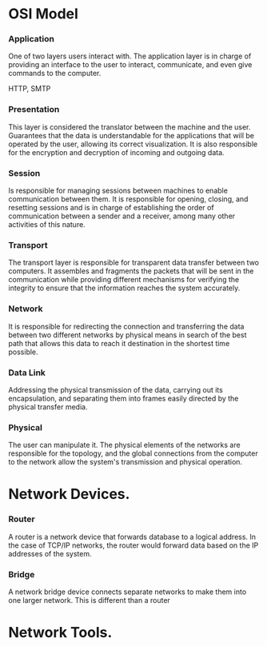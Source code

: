 # OSI Model

### Application
One of two layers users interact with. The application layer is in charge of providing an interface to the user to interact, communicate, and even give commands to the computer. 

HTTP, SMTP

### Presentation
This layer is considered the translator between the machine and the user. Guarantees that the data is understandable for the applications that will be operated by the user, allowing its correct visualization. It is also responsible for the encryption and decryption of incoming and outgoing data. 


### Session
Is responsible for managing sessions between machines to enable communication between them. It is responsible for opening, closing, and resetting sessions and is in charge of establishing the order of communication between a sender and a receiver, among many other activities of this nature. 



### Transport
The transport layer is responsible for transparent data transfer between two computers. It assembles and fragments the packets that will be sent in the communication while providing different mechanisms for verifying the integrity to ensure that the information reaches the system accurately. 


### Network
It is responsible for redirecting the connection and transferring the data between two different networks by physical means in search of the best path that allows this data to reach it destination in the shortest time possible. 

### Data Link
Addressing the physical transmission of the data, carrying out its encapsulation, and separating them into frames easily directed by the physical transfer media. 


### Physical
The user can manipulate it. The physical elements of the networks are responsible for the topology, and the global connections from the computer to the network allow the system's transmission and physical operation. 





# Network Devices. 

### Router
A router is a network device that forwards database to a logical address. In the case of TCP/IP networks, the router would forward data based on the IP addresses of the system. 


### Bridge
A network bridge device connects separate networks to make them into one larger network. This is different than a router




# Network Tools. 

